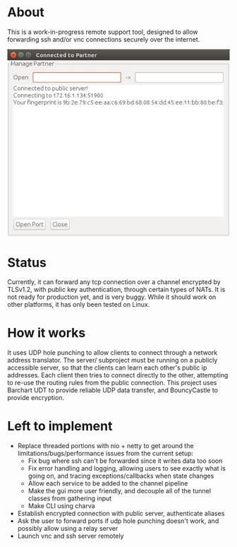 # About

This is a work-in-progress remote support tool, designed to allow forwarding ssh and/or vnc connections securely over the internet.

![screenshot 1](https://raw.githubusercontent.com/jtjj222/remote-support/master/images/screen1.png)

# Status

Currently, it can forward any tcp connection over a channel encrypted by TLSv1.2, with public key authentication, through certain types of NATs.
It is not ready for production yet, and is very buggy. While it should work on other platforms, it has only been tested on Linux.

# How it works

It uses UDP hole punching to allow clients to connect through a network address translator.
The server/ subproject must be running on a publicly accessible server, so that the clients can learn each other's public ip addresses.
Each client then tries to connect directly to the other, attempting to re-use the routing rules from the public connection.
This project uses Barchart UDT to provide reliable UDP data transfer, and BouncyCastle to provide encryption.

# Left to implement

- Replace threaded portions with nio + netty to get around the limitations/bugs/performance issues from the current setup:
    - Fix bug where ssh can't be forwarded since it writes data too soon
    - Fix error handling and logging, allowing users to see exactly what is going on, and tracing exceptions/callbacks when state changes
    - Allow each service to be added to the channel pipeline
    - Make the gui more user friendly, and decouple all of the tunnel classes from gathering input
    - Make CLI using charva
- Establish encrypted connection with public server, authenticate aliases
- Ask the user to forward ports if udp hole punching doesn't work, and possibly allow using a relay server
- Launch vnc and ssh server remotely
